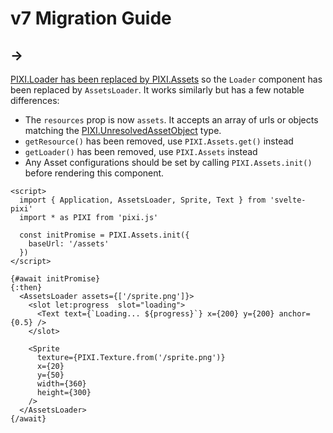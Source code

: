 # v7 Migration Guide

## <Loader /> -> <AssetsLoader />

[PIXI.Loader has been replaced by PIXI.Assets](https://github.com/pixijs/pixijs/wiki/v7-Migration-Guide#-replaces-loader-with-assets) so the `Loader` component has been replaced by `AssetsLoader`. It works similarly but has a few notable differences:

- The `resources` prop is now `assets`. It accepts an array of urls or objects matching the [PIXI.UnresolvedAssetObject](https://pixijs.download/dev/docs/PIXI.html#UnresolvedAssetObject) type.
- `getResource()` has been removed, use `PIXI.Assets.get()` instead
- `getLoader()` has been removed, use `PIXI.Assets` instead
- Any Asset configurations should be set by calling `PIXI.Assets.init()` before rendering this component.

```svelte
<script>
  import { Application, AssetsLoader, Sprite, Text } from 'svelte-pixi'
  import * as PIXI from 'pixi.js'

  const initPromise = PIXI.Assets.init({
    baseUrl: '/assets'
  })
</script>

{#await initPromise}
{:then}
  <AssetsLoader assets={['/sprite.png']}>
    <slot let:progress  slot="loading">
      <Text text={`Loading... ${progress}`} x={200} y={200} anchor={0.5} />
    </slot>

    <Sprite
      texture={PIXI.Texture.from('/sprite.png')}
      x={20}
      y={50}
      width={360}
      height={300}
    />
  </AssetsLoader>
{/await}
```
